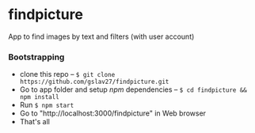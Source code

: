 # findpicture
App to find images by text and filters (with user account)

### Bootstrapping

- clone this repo – `$ git clone https://github.com/gslav27/findpicture.git`
- Go to app folder and setup *npm* dependencies – `$ cd findpicture && npm install`
- Run `$ npm start`
- Go to "http://localhost:3000/findpicture" in Web browser
- That's all
